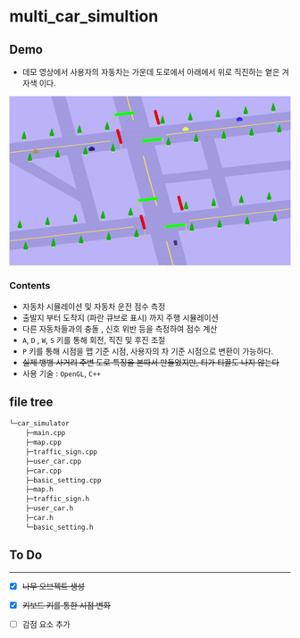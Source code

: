 # multi_car_simultion

## Demo

- 데모 영상에서 사용자의 자동차는 가운데 도로에서 아래에서 위로 직진하는 옅은 겨자색 이다.
<img src="./multi_car_simulation.gif" width="600">

### Contents

- 자동차 시뮬레이션 및 자동차 운전 점수 측정
- 출발지 부터 도착지 (파란 큐브로 표시) 까지 주행 시뮬레이션
- 다른 자동차들과의 충돌 , 신호 위반 등을 측정하여 점수 계산
- ``A``, ``D`` , ``W``, ``S`` 키를 통해 회전, 직진 및 후진 조절
- ``P`` 키를 통해 시점을 맵 기준 시점, 사용자의 차 기준 시점으로 변환이 가능하다.
- ~~실제 뱅뱅 사거리 주변 도로 특징을 본따서 만들었지만, 티가 티끌도 나지 않는다~~
- 사용 기술 : ``OpenGL``, ``C++``

## file tree

```bash
└─car_simulator
    ├─main.cpp
    ├─map.cpp
    ├─traffic_sign.cpp
    ├─user_car.cpp
    ├─car.cpp
    ├─basic_setting.cpp
    ├─map.h
    ├─traffic_sign.h
    ├─user_car.h
    ├─car.h
    └─basic_setting.h
```

## To Do
***

- [x] ~~나무 오브젝트 생성~~
- [x] ~~키보드 키를 통한 시점 변화~~
- [ ] 감점 요소 추가


